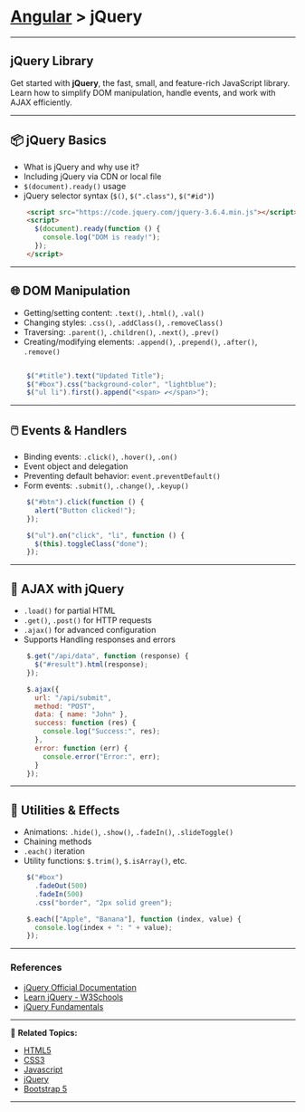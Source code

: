 # [Angular](../) > jQuery

---

## jQuery Library

Get started with **jQuery**, the fast, small, and feature-rich JavaScript library. Learn how to simplify DOM manipulation, handle events, and work with AJAX efficiently.

---

## 📦 jQuery Basics

- What is jQuery and why use it?
- Including jQuery via CDN or local file
- `$(document).ready()` usage
- jQuery selector syntax (`$()`, `$(".class")`, `$("#id")`)

````html
    <script src="https://code.jquery.com/jquery-3.6.4.min.js"></script>
    <script>
      $(document).ready(function () {
        console.log("DOM is ready!");
      });
    </script>
````
---

## 🌐 DOM Manipulation

- Getting/setting content: `.text()`, `.html()`, `.val()`
- Changing styles: `.css()`, `.addClass()`, `.removeClass()`
- Traversing: `.parent()`, `.children()`, `.next()`, `.prev()`
- Creating/modifying elements: `.append()`, `.prepend()`, `.after()`, `.remove()`

````javascript

    $("#title").text("Updated Title");
    $("#box").css("background-color", "lightblue");
    $("ul li").first().append("<span> ✔️</span>");

````
---

## 🖱️ Events & Handlers

- Binding events: `.click()`, `.hover()`, `.on()`
- Event object and delegation
- Preventing default behavior: `event.preventDefault()`
- Form events: `.submit()`, `.change()`, `.keyup()`

````javascript
    $("#btn").click(function () {
      alert("Button clicked!");
    });

    $("ul").on("click", "li", function () {
      $(this).toggleClass("done");
    });
````
---

## 📡 AJAX with jQuery

- `.load()` for partial HTML
- `.get()`, `.post()` for HTTP requests
- `.ajax()` for advanced configuration
- Supports Handling responses and errors

````javascript
    $.get("/api/data", function (response) {
      $("#result").html(response);
    });

    $.ajax({
      url: "/api/submit",
      method: "POST",
      data: { name: "John" },
      success: function (res) {
        console.log("Success:", res);
      },
      error: function (err) {
        console.error("Error:", err);
      }
    });
````
---

## 🧪 Utilities & Effects

- Animations: `.hide()`, `.show()`, `.fadeIn()`, `.slideToggle()`
- Chaining methods
- `.each()` iteration
- Utility functions: `$.trim()`, `$.isArray()`, etc.

````javascript
    $("#box")
      .fadeOut(500)
      .fadeIn(500)
      .css("border", "2px solid green");

    $.each(["Apple", "Banana"], function (index, value) {
      console.log(index + ": " + value);
    });
````
---

### References

- [jQuery Official Documentation](https://api.jquery.com/)
- [Learn jQuery - W3Schools](https://www.w3schools.com/jquery/)
- [jQuery Fundamentals](https://learn.jquery.com/)

---

🔗 **Related Topics:**

- [HTML5](../html5)
- [CSS3](../css3)
- [Javascript](,,/javacript)
- [jQuery](../jquery)
- [Bootstrap 5](../bootstrap5)

---
